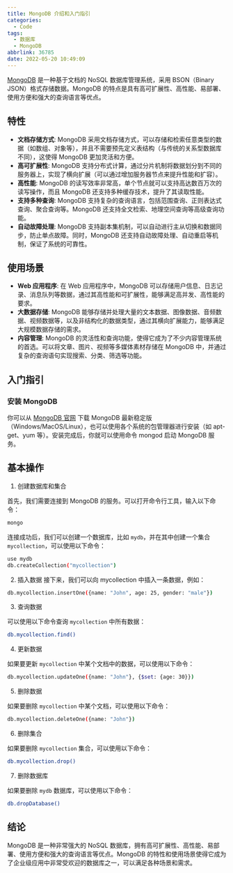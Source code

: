 ```yaml
---
title: MongoDB 介绍和入门指引
categories:
  - Code
tags:
  - 数据库
  - MongoDB
abbrlink: 36785
date: 2022-05-20 10:49:09
---
```


[MongoDB](https://www.mongodb.com/) 是一种基于文档的 NoSQL 数据库管理系统，采用 BSON（Binary JSON）格式存储数据。MongoDB 的特点是具有高可扩展性、高性能、易部署、使用方便和强大的查询语言等优点。

## 特性

- **文档存储方式**: MongoDB 采用文档存储方式，可以存储和检索任意类型的数据（如数组、对象等），并且不需要预先定义表结构（与传统的关系型数据库不同），这使得 MongoDB 更加灵活和方便。
- **高可扩展性**: MongoDB 支持分布式计算，通过分片机制将数据划分到不同的服务器上，实现了横向扩展（可以通过增加服务器节点来提升性能和扩容）。
- **高性能**: MongoDB 的读写效率非常高，单个节点就可以支持高达数百万次的读写操作，而且 MongoDB 还支持多种缓存技术，提升了其读取性能。
- **支持多种查询**: MongoDB 支持复杂的查询语言，包括范围查询、正则表达式查询、聚合查询等。MongoDB 还支持全文检索、地理空间查询等高级查询功能。
- **自动故障处理**: MongoDB 支持副本集机制，可以自动进行主从切换和数据同步，防止单点故障。同时，MongoDB 还支持自动故障处理、自动重启等机制，保证了系统的可靠性。

## 使用场景

- **Web 应用程序**: 在 Web 应用程序中，MongoDB 可以存储用户信息、日志记录、消息队列等数据，通过其高性能和可扩展性，能够满足高并发、高性能的要求。
- **大数据存储**: MongoDB 能够存储并处理大量的文本数据、图像数据、音频数据、视频数据等，以及非结构化的数据类型，通过其横向扩展能力，能够满足大规模数据存储的需求。
- **内容管理**: MongoDB 的灵活性和查询功能，使得它成为了不少内容管理系统的首选。可以将文章、图片、视频等多媒体素材存储在 MongoDB 中，并通过复杂的查询语句实现搜索、分类、筛选等功能。

## 入门指引

### 安装 MongoDB

你可以从 [MongoDB 官网](https://www.mongodb.com/) 下载 MongoDB 最新稳定版（Windows/MacOS/Linux），也可以使用各个系统的包管理器进行安装（如 apt-get、yum 等）。安装完成后，你就可以使用命令 mongod 启动 MongoDB 服务。

## 基本操作

1. 创建数据库和集合

首先，我们需要连接到 MongoDB 的服务。可以打开命令行工具，输入以下命令：

```bash
mongo
```

连接成功后，我们可以创建一个数据库，比如 `mydb`，并在其中创建一个集合 `mycollection`，可以使用以下命令：

```bash
use mydb
db.createCollection("mycollection")
```

2. 插入数据
   接下来，我们可以向 mycollection 中插入一条数据，例如：

```bash
db.mycollection.insertOne({name: "John", age: 25, gender: "male"})
```

3. 查询数据

可以使用以下命令查询 `mycollection` 中所有数据：

```bash
db.mycollection.find()
```

4. 更新数据

如果要更新 `mycollection` 中某个文档中的数据，可以使用以下命令：

```bash
db.mycollection.updateOne({name: "John"}, {$set: {age: 30}})
```

5. 删除数据

如果要删除 `mycollection` 中某个文档，可以使用以下命令：

```bash
db.mycollection.deleteOne({name: "John"})
```

6. 删除集合

如果要删除 `mycollection` 集合，可以使用以下命令：

```bash
db.mycollection.drop()
```

7. 删除数据库

如果要删除 `mydb` 数据库，可以使用以下命令：

```bash
db.dropDatabase()
```

## 结论

MongoDB 是一种非常强大的 NoSQL 数据库，拥有高可扩展性、高性能、易部署、使用方便和强大的查询语言等优点。MongoDB 的特性和使用场景使得它成为了企业级应用中非常受欢迎的数据库之一，可以满足各种场景和需求。
